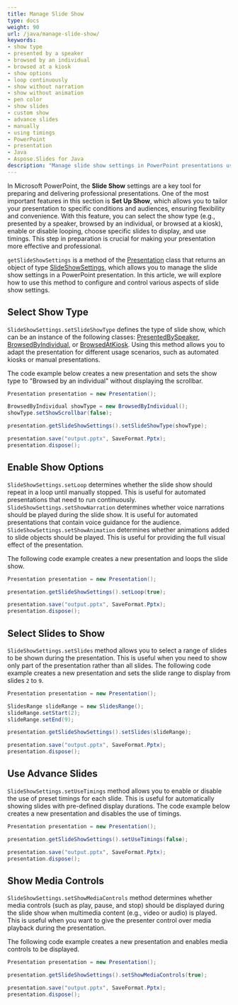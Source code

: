 ```yaml
---
title: Manage Slide Show
type: docs
weight: 90
url: /java/manage-slide-show/
keywords:
- show type
- presented by a speaker
- browsed by an individual
- browsed at a kiosk
- show options
- loop continuously
- show without narration
- show without animation
- pen color
- show slides
- custom show
- advance slides
- manually
- using timings
- PowerPoint
- presentation
- Java
- Aspose.Slides for Java
description: "Manage slide show settings in PowerPoint presentations using Java"
---
```


In Microsoft PowerPoint, the **Slide Show** settings are a key tool for preparing and delivering professional presentations. One of the most important features in this section is **Set Up Show**, which allows you to tailor your presentation to specific conditions and audiences, ensuring flexibility and convenience. With this feature, you can select the show type (e.g., presented by a speaker, browsed by an individual, or browsed at a kiosk), enable or disable looping, choose specific slides to display, and use timings. This step in preparation is crucial for making your presentation more effective and professional.

`getSlideShowSettings` is a method of the [Presentation](https://reference.aspose.com/slides/java/com.aspose.slides/presentation/) class that returns an object of type [SlideShowSettings](https://reference.aspose.com/slides/java/com.aspose.slides/slideshowsettings/), which allows you to manage the slide show settings in a PowerPoint presentation. In this article, we will explore how to use this method to configure and control various aspects of slide show settings. 

## **Select Show Type**

`SlideShowSettings.setSlideShowType` defines the type of slide show, which can be an instance of the following classes: [PresentedBySpeaker](https://reference.aspose.com/slides/java/com.aspose.slides/presentedbyspeaker/), [BrowsedByIndividual](https://reference.aspose.com/slides/java/com.aspose.slides/browsedbyindividual/), or [BrowsedAtKiosk](https://reference.aspose.com/slides/java/com.aspose.slides/browsedatkiosk/). Using this method allows you to adapt the presentation for different usage scenarios, such as automated kiosks or manual presentations.

The code example below creates a new presentation and sets the show type to "Browsed by an individual" without displaying the scrollbar.

```java
Presentation presentation = new Presentation();

BrowsedByIndividual showType = new BrowsedByIndividual();
showType.setShowScrollbar(false);

presentation.getSlideShowSettings().setSlideShowType(showType);

presentation.save("output.pptx", SaveFormat.Pptx);
presentation.dispose();
```

## **Enable Show Options**

`SlideShowSettings.setLoop` determines whether the slide show should repeat in a loop until manually stopped. This is useful for automated presentations that need to run continuously. `SlideShowSettings.setShowNarration` determines whether voice narrations should be played during the slide show. It is useful for automated presentations that contain voice guidance for the audience. `SlideShowSettings.setShowAnimation` determines whether animations added to slide objects should be played. This is useful for providing the full visual effect of the presentation.

The following code example creates a new presentation and loops the slide show.

```java
Presentation presentation = new Presentation();

presentation.getSlideShowSettings().setLoop(true);

presentation.save("output.pptx", SaveFormat.Pptx);
presentation.dispose();
```

## **Select Slides to Show**

`SlideShowSettings.setSlides` method allows you to select a range of slides to be shown during the presentation. This is useful when you need to show only part of the presentation rather than all slides. The following code example creates a new presentation and sets the slide range to display from slides `2` to `9`.

```java
Presentation presentation = new Presentation();

SlidesRange slideRange = new SlidesRange();
slideRange.setStart(2);
slideRange.setEnd(9);

presentation.getSlideShowSettings().setSlides(slideRange);

presentation.save("output.pptx", SaveFormat.Pptx);
presentation.dispose();
```

## **Use Advance Slides**

`SlideShowSettings.setUseTimings` method allows you to enable or disable the use of preset timings for each slide. This is useful for automatically showing slides with pre-defined display durations. The code example below creates a new presentation and disables the use of timings.

```java
Presentation presentation = new Presentation();

presentation.getSlideShowSettings().setUseTimings(false);

presentation.save("output.pptx", SaveFormat.Pptx);
presentation.dispose();
```

## **Show Media Controls**

`SlideShowSettings.setShowMediaControls` method determines whether media controls (such as play, pause, and stop) should be displayed during the slide show when multimedia content (e.g., video or audio) is played. This is useful when you want to give the presenter control over media playback during the presentation.

The following code example creates a new presentation and enables media controls to be displayed.

```java
Presentation presentation = new Presentation();

presentation.getSlideShowSettings().setShowMediaControls(true);

presentation.save("output.pptx", SaveFormat.Pptx);
presentation.dispose();
```
